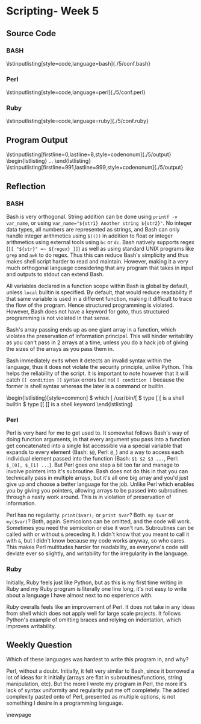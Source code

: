 # Scripting- Week 5
## Source Code
### BASH
\lstinputlisting[style=code,language=bash]{./5/conf.bash}


### Perl
\lstinputlisting[style=code,language=perl]{./5/conf.perl}


### Ruby
\lstinputlisting[style=code,language=ruby]{./5/conf.ruby}


## Program Output
\lstinputlisting[firstline=0,lastline=8,style=codenonum]{./5/output}
\begin{lstlisting}
...
\end{lstlisting}
\lstinputlisting[firstline=991,lastline=999,style=codenonum]{./5/output}


## Reflection
### BASH

Bash is very orthogonal. String addition can be done using `printf -v
var_name`, or using `var_name="${str1} Another string ${str2}"`. No integer
data types, all numbers are represented as strings, and Bash can only handle
integer arithmetics using `$(())` in addition to float or integer arithmetics
using external tools using `bc` or `dc`. Bash natively supports regex (`[[
"${str}" =~ ${regex} ]]`) as well as using standard UNIX programs like `grep`
and `awk` to do regex. Thus this can reduce Bash's simplicity and thus makes
shell script harder to read and maintain. However, making it a very much
orthogonal language considering that any program that takes in input and
outputs to stdout can extend Bash.

All variables declared in a function scope within Bash is global by default,
unless `local` builtin is specified. By default, that would reduce readability
if that same variable is used in a different function, making it difficult to
trace the flow of the program. Hence structured programming is violated.
However, Bash does not have a keyword for goto, thus structured programming is
not violated in that sense.

Bash's array passing ends up as one giant array in a function, which violates
the preservation of information principal. This will hinder writability as you
can't pass in 2 arrays at a time, unless you do a hack job of giving the sizes
of the arrays as you pass them in.

Bash immediately exits when it detects an invalid syntax within the language,
thus it does not violate the security principle, unlike Python. This helps the
reliability of the script. It is important to note however that it will catch
`[[ condition ]]` syntax errors but not `[ condition ]` because the former is
shell syntax whereas the later is a command or builtin.

\begin{lstlisting}[style=common]
$ which [
/usr/bin/[
$ type [
[ is a shell builtin
$ type [[
[[ is a shell keyword
\end{lstlisting}


### Perl

Perl is very hard for me to get used to. It somewhat follows Bash's way of
doing function arguments, in that every argument you pass into a function get
concatenated into a single list accessible via a special variable that expands
to every element (Bash: `$@`, Perl: `@_`) and a way to access each individual
element passed into the function (Bash: `$1 $2 $3 ...`, Perl: `$_[0], $_[1]
...`). But Perl goes one step a bit too far and manage to involve pointers into
it's subroutine. Bash does not do this in that you can technically pass in
multiple arrays, but it's all one big array and you'd just give up and choose a
better language for the job. Unlike Perl which enables you by giving you
pointers, allowing arrays to be passed into subroutines through a nasty
work around. This is in violation of preservation of information.

Perl has no regularity. `print($var);` or `print $var`?  Both. `my $var` or
`my($var)`? Both, again. Semicolons can be omitted, and the code will work.
Sometimes you need the semicolon or else it won't run.  Subroutines can be
called with or without `&` preceding it. I didn't know that you meant to call
it with `&`, but I didn't know because my code works anyway, so who cares.
This makes Perl multitudes harder for readability, as everyone's code will
deviate ever so slightly, and writability for the irregularity in the language.


### Ruby

Initially, Ruby feels just like Python, but as this is my first time writing in
Ruby and my Ruby program is literally one line long, it's not easy to write
about a language I have almost next to no experience with.

Ruby overalls feels like an improvement of Perl. It does not take in any ideas
from shell which does not apply well for large scale projects. It follows
Python's example of omitting braces and relying on indentation, which improves
writability.


## Weekly Question

Which of these languages was hardest to write this program in, and why?

Perl, without a doubt. Initially, it felt very similar to Bash, since it
borrowed a lot of ideas for it initially (arrays are flat in
subroutines/functions, string manipulation, etc). But the more I wrote my
program in Perl, the more it's lack of syntax uniformity and regularity put me
off completely. The added complexity pasted onto of Perl, presented as multiple
options, is not something I desire in a programming language.

\newpage
